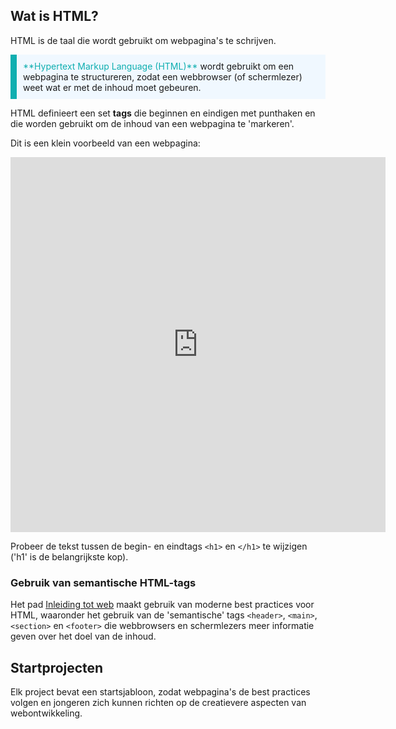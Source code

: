 ## Wat is HTML?

HTML is de taal die wordt gebruikt om webpagina's te schrijven.

<p style="border-left: solid; border-width:10px; border-color: #0faeb0; background-color: aliceblue; padding: 10px;">
<span style="color: #0faeb0">**Hypertext Markup Language (HTML)**</span> wordt gebruikt om een webpagina te structureren, zodat een webbrowser (of schermlezer) weet wat er met de inhoud moet gebeuren.
</p>

HTML definieert een set **tags** die beginnen en eindigen met punthaken en die worden gebruikt om de inhoud van een webpagina te 'markeren'.

Dit is een klein voorbeeld van een webpagina:

<iframe src="https://editor.raspberrypi.org/en/embed/viewer/gswd-example-1" width="600" height="600" frameborder="0" marginwidth="0" marginheight="0" allowfullscreen> </iframe>

Probeer de tekst tussen de begin- en eindtags `<h1>` en `</h1>` te wijzigen ('h1' is de belangrijkste kop).

### Gebruik van semantische HTML-tags
Het pad [Inleiding tot web](https://projects.raspberrypi.org/en/pathways/web-intro) maakt gebruik van moderne best practices voor HTML, waaronder het gebruik van de 'semantische' tags `<header>`, `<main>`, `<section>` en `<footer>` die webbrowsers en schermlezers meer informatie geven over het doel van de inhoud.

## Startprojecten
Elk project bevat een startsjabloon, zodat webpagina's de best practices volgen en jongeren zich kunnen richten op de creatievere aspecten van webontwikkeling.
